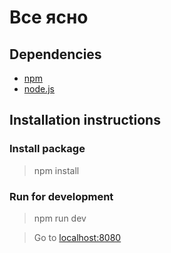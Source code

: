 # Все ясно

## Dependencies
* [npm](https://www.npmjs.com/)
* [node.js](https://nodejs.org)

## Installation instructions

### Install package
> npm install

### Run for development
> npm run dev

> Go to [localhost:8080](http://localhost:8080/)
